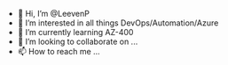 - 👋 Hi, I’m @LeevenP
- 👀 I’m interested in all things DevOps/Automation/Azure
- 🌱 I’m currently learning AZ-400
- 💞️ I’m looking to collaborate on ...
- 📫 How to reach me ...

<!---
LeevenP/LeevenP is a ✨ special ✨ repository because its `README.md` (this file) appears on your GitHub profile.
You can click the Preview link to take a look at your changes.
--->
